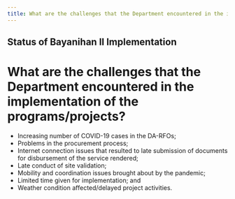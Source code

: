 ```yaml
---
title: What are the challenges that the Department encountered in the implementation of the programsprojects
---
```


## Status of Bayanihan II Implementation

# What are the challenges that the Department encountered in the implementation of the programs/projects?


 - Increasing number of COVID-19 cases in the DA-RFOs;
 - Problems in the procurement process;
 - Internet connection issues that resulted to late submission of documents for disbursement of the service rendered;
 - Late conduct of site validation;
 - Mobility and coordination issues brought about by the pandemic;
 - Limited time given for implementation; and
 - Weather condition affected/delayed project activities.
